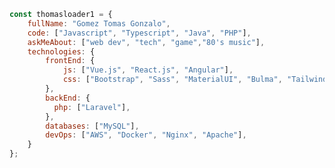 ```javascript
const thomasloader1 = {
    fullName: "Gomez Tomas Gonzalo",
    code: ["Javascript", "Typescript", "Java", "PHP"],
    askMeAbout: ["web dev", "tech", "game","80's music"],
    technologies: {
        frontEnd: {
            js: ["Vue.js", "React.js", "Angular"],
            css: ["Bootstrap", "Sass", "MaterialUI", "Bulma", "Tailwind]
        },
        backEnd: {
          php: ["Laravel"],
        },
        databases: ["MySQL"],
        devOps: ["AWS", "Docker", "Nginx", "Apache"],
    }
};
```

<!--
**thomasloader1/thomasloader1** is a ✨ _special_ ✨ repository because its `README.md` (this file) appears on your GitHub profile.

Here are some ideas to get you started:

- 🔭 I’m currently working on ...
- 🌱 I’m currently learning ...
- 👯 I’m looking to collaborate on ...
- 🤔 I’m looking for help with ...
- 💬 Ask me about ...
- 📫 How to reach me: ...
- 😄 Pronouns: ...
- ⚡ Fun fact: ...
-->
